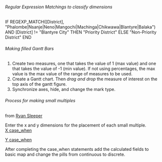 ###### Regular Expression Matchings to classify dimensions

IF REGEXP_MATCH([District], "Phalombe|Nsanje|Neno|Mangochi|Machinga|Chikwawa|Blantyre|Balaka") AND [District] != "Blantyre City" THEN "Priority District"
ELSE "Non-Priority District"
END


###### Making filled Gantt Bars
1. Create two measures, one that takes the value of 1 (max value) and one that takes the value of -1 (min value). If not using percentages, the max value is the max value of the range of measures to be used.
2. Create a Gantt chart. Then _drag and drop_ the measure of interest on the top axis of the gantt figure.
3. Synchronize axes, hide, and change the mark type.

###### Process for making small multiples
from [Ryan Sleeper](https://www.ryansleeper.com/how-to-make-trellis-tile-small-multiple-maps-in-tableau/)

Enter the x and y dimensions for the placement of each small multiple.  
[X case_when](https://user-images.githubusercontent.com/5873344/49155819-e3537780-f2e9-11e8-977c-39918c2947a2.png)

[Y case_when](https://user-images.githubusercontent.com/5873344/49155834-e8b0c200-f2e9-11e8-9dab-85971165bfa0.png)

After completing the case_when statements add the calculated fields to basic map and change the pills from continuous to discrete.
